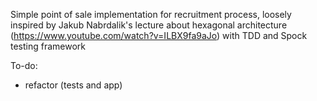 Simple point of sale implementation for recruitment process, loosely inspired by Jakub Nabrdalik's lecture about hexagonal architecture (https://www.youtube.com/watch?v=ILBX9fa9aJo) with TDD and Spock testing framework

To-do:
- refactor (tests and app)
